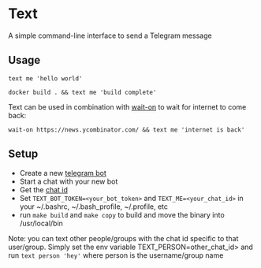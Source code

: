 # Text

A simple command-line interface to send a Telegram message

## Usage

```
text me 'hello world'
```

```
docker build . && text me 'build complete'
```

Text can be used in combination with [wait-on](https://github.com/jeffbski/wait-on) to wait for internet to come back:

```
wait-on https://news.ycombinator.com/ && text me 'internet is back'
```

## Setup

- Create a new [telegram bot](https://core.telegram.org/bots#6-botfather)
- Start a chat with your new bot
- Get the [chat id](https://stackoverflow.com/a/32572159)
- Set `TEXT_BOT_TOKEN=<your_bot_token>` and `TEXT_ME=<your_chat_id>` in your ~/.bashrc, ~/.bash_profile, ~/.profile, etc
- run `make build` and `make copy` to build and move the binary into /usr/local/bin

Note: you can text other people/groups with the chat id specific to that user/group. Simply set the
env variable TEXT_PERSON=other_chat_id> and run `text person 'hey'` where person is the username/group name
